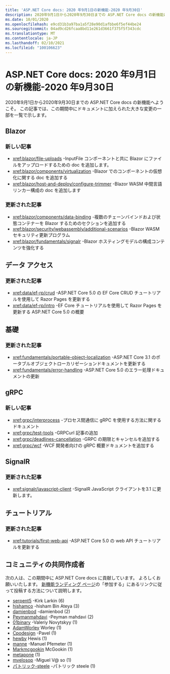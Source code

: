 ```yaml
---
title: 'ASP.NET Core docs: 2020 年9月1日の新機能-2020 年9月30日'
description: 2020年9月1日から2020年9月30日までの ASP.NET Core docs の新機能について説明します。
ms.date: 10/01/2020
ms.openlocfilehash: e9cd31b3a97ba1a5f28e90d1afbbe6f5ef44be24
ms.sourcegitcommit: 04ad9cd26fcaa8bd11e261d3661f375f5f343cdc
ms.translationtype: MT
ms.contentlocale: ja-JP
ms.lasthandoff: 02/10/2021
ms.locfileid: "100106623"
---
```

# <a name="aspnet-core-docs-whats-new-for-september-1-2020---september-30-2020"></a>ASP.NET Core docs: 2020 年9月1日の新機能-2020 年9月30日

2020年9月1日から2020年9月30日までの ASP.NET Core docs の新機能へようこそ。 この記事では、この期間中にドキュメントに加えられた大きな変更の一部を一覧で示します。

## <a name="blazor"></a>Blazor

### <a name="new-articles"></a>新しい記事

- <xref:blazor/file-uploads> -InputFile コンポーネントと共に Blazor にファイルをアップロードするための doc を追加します。
- <xref:blazor/components/virtualization> -Blazor でのコンポーネントの仮想化に関する doc を追加する
- <xref:blazor/host-and-deploy/configure-trimmer> -Blazor WASM 中間言語リンカー構成の doc を追加します

### <a name="updated-articles"></a>更新された記事

- <xref:blazor/components/data-binding> -複数のチェーンバインドおよび状態コンテナーを Blazor するためのセクションを追加する
- <xref:blazor/security/webassembly/additional-scenarios> -Blazor WASM セキュリティ更新プログラム
- <xref:blazor/fundamentals/signalr> -Blazor ホスティングモデルの構成コンテンツを強化する

## <a name="data-access"></a>データ アクセス

### <a name="updated-articles"></a>更新された記事

- <xref:data/ef-rp/crud> -ASP.NET Core 5.0 の EF Core CRUD チュートリアルを使用して Razor Pages を更新する
- <xref:data/ef-rp/intro> -EF Core チュートリアルを使用して Razor Pages を更新する ASP.NET Core 5.0 の概要

## <a name="fundamentals"></a>基礎

### <a name="updated-articles"></a>更新された記事

- <xref:fundamentals/portable-object-localization> -ASP.NET Core 3.1 のポータブルオブジェクトローカリゼーションドキュメントを更新する
- <xref:fundamentals/error-handling> -ASP.NET Core 5.0 のエラー処理ドキュメントの更新

## <a name="grpc"></a>gRPC

### <a name="new-articles"></a>新しい記事

- <xref:grpc/interprocess> -プロセス間通信に gRPC を使用する方法に関するドキュメント
- <xref:grpc/test-tools> -GRPCurl 記事の追加
- <xref:grpc/deadlines-cancellation> -GRPC の期限とキャンセルを追加する
- <xref:grpc/wcf> -WCF 開発者向けの gRPC 概要ドキュメントを追加する

## <a name="signalr"></a>SignalR

### <a name="updated-articles"></a>更新された記事

- <xref:signalr/javascript-client> -SignalR JavaScript クライアントを3.1 に更新します。

## <a name="tutorials"></a>チュートリアル

### <a name="updated-articles"></a>更新された記事

- <xref:tutorials/first-web-api> -ASP.NET Core 5.0 の web API チュートリアルを更新する

## <a name="community-contributors"></a>コミュニティの共同作成者

次の人は、この期間中に ASP.NET Core docs に貢献しています。 よろしくお願いいたします。 [新機能ランディング ページ](index.yml)の「参加する」にあるリンクに従って投稿する方法について説明します。

- [serpent5](https://github.com/serpent5) -Kirk Larkin (6)
- [hishamco](https://github.com/hishamco) -hisham Bin Ateya (3)
- [damienbod](https://github.com/damienbod) -damienbod (2)
- [Peymanmahdavi](https://github.com/PeymanMahdavi) -Peyman mahdavi (2)
- [01binary](https://github.com/01binary) -Valeriy Novytskyy (1)
- [AdamWorley](https://github.com/AdamWorley) Worley (1)
- [Cpodesign](https://github.com/cpoDesign) -Pavel (1)
- [hewby](https://github.com/hewby) Hewis (1)
- [manne](https://github.com/manne) -Manuel Pfemeter (1)
- [Markmcgookin](https://github.com/markmcgookin) McGookin (1)
- [metapone](https://github.com/metapone) (1)
- [mvelosop](https://github.com/mvelosop) -Miguel V@ so (1)
- [パトリック-steele](https://github.com/patrick-steele) -パトリック steele (1)
